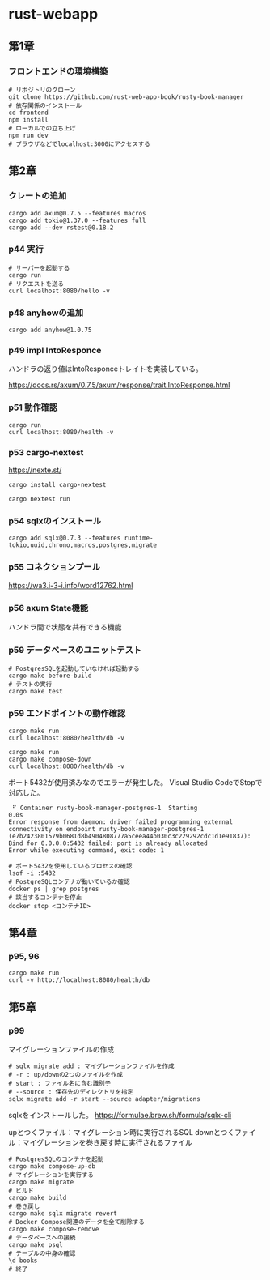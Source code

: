 # rust-webapp

## 第1章

### フロントエンドの環境構築

```shell
# リポジトリのクローン
git clone https://github.com/rust-web-app-book/rusty-book-manager
# 依存関係のインストール
cd frontend
npm install
# ローカルでの立ち上げ
npm run dev
# ブラウザなどでlocalhost:3000にアクセスする
```

## 第2章

### クレートの追加

```shell
cargo add axum@0.7.5 --features macros
cargo add tokio@1.37.0 --features full
cargo add --dev rstest@0.18.2
```

### p44 実行

```shell
# サーバーを起動する
cargo run
# リクエストを送る
curl localhost:8080/hello -v
```

### p48 anyhowの追加

```shell
cargo add anyhow@1.0.75
```

### p49 impl IntoResponce

ハンドラの返り値はIntoResponceトレイトを実装している。

https://docs.rs/axum/0.7.5/axum/response/trait.IntoResponse.html


### p51 動作確認

``` shell
cargo run
curl localhost:8080/health -v
```

### p53 cargo-nextest

https://nexte.st/

``` shell
cargo install cargo-nextest
```

``` shell
cargo nextest run
```

### p54 sqlxのインストール

``` shell
cargo add sqlx@0.7.3 --features runtime-tokio,uuid,chrono,macros,postgres,migrate
```

### p55 コネクションプール

https://wa3.i-3-i.info/word12762.html

### p56 axum State機能

ハンドラ間で状態を共有できる機能

### p59 データベースのユニットテスト

``` shell
# PostgresSQLを起動していなければ起動する
cargo make before-build
# テストの実行
cargo make test
```

### p59 エンドポイントの動作確認

``` shell
cargo make run
curl localhost:8080/health/db -v
```

``` shell
cargo make run
cargo make compose-down
curl localhost:8080/health/db -v
```


ポート5432が使用済みなのでエラーが発生した。
Visual Studio CodeでStopで対応した。

```
 ⠋ Container rusty-book-manager-postgres-1  Starting                                                                           0.0s 
Error response from daemon: driver failed programming external connectivity on endpoint rusty-book-manager-postgres-1 (e7b2423801579b0681d8b4904808777a5ceea44b030c3c229292cdc1d1e91837): Bind for 0.0.0.0:5432 failed: port is already allocated
Error while executing command, exit code: 1
```

```shell
# ポート5432を使用しているプロセスの確認
lsof -i :5432
# PostgreSQLコンテナが動いているか確認
docker ps | grep postgres  
# 該当するコンテナを停止
docker stop <コンテナID>   
```

## 第4章

### p95, 96

``` shell
cargo make run
curl -v http://localhost:8080/health/db
```

## 第5章

### p99

マイグレーションファイルの作成

```shell
# sqlx migrate add : マイグレーションファイルを作成
# -r : up/downの2つのファイルを作成
# start : ファイル名に含む識別子
# --source : 保存先のディレクトリを指定
sqlx migrate add -r start --source adapter/migrations
```

sqlxをインストールした。
https://formulae.brew.sh/formula/sqlx-cli

upとつくファイル：マイグレーション時に実行されるSQL
downとつくファイル：マイグレーションを巻き戻す時に実行されるファイル

```shell
# PostgresSQLのコンテナを起動
cargo make compose-up-db
# マイグレーションを実行する
cargo make migrate
# ビルド
cargo make build
# 巻き戻し
cargo make sqlx migrate revert
# Docker Compose関連のデータを全て削除する
cargo make compose-remove
# データベースへの接続
cargo make psql
# テーブルの中身の確認
\d books
# 終了

```



